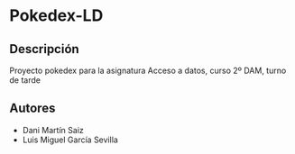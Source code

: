 # Pokedex-LD
## Descripción
Proyecto pokedex para la asignatura Acceso a datos, curso 2º DAM, turno de tarde
## Autores
- Dani Martín Saiz
- Luis Miguel García Sevilla
